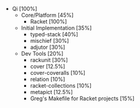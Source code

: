 * Qi [100%]
   * Core/Platform [45%]
       * Racket [100%]
   * Initial Implementation [35%]
       * typed-stack [40%]
       * mischief [30%]
       * adjutor [30%]
   * Dev Tools [20%]
       * rackunit [30%]
       * cover [12.5%]
       * cover-coveralls [10%]
       * relation [10%]
       * racket-collections [10%]
       * metapict [12.5%]
       * Greg's Makefile for Racket projects [15%]
